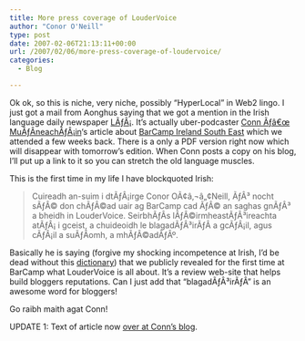 ```yaml
---
title: More press coverage of LouderVoice
author: "Conor O'Neill"
type: post
date: 2007-02-06T21:13:11+00:00
url: /2007/02/06/more-press-coverage-of-loudervoice/
categories:
  - Blog

---
```

Ok ok, so this is niche, very niche, possibly &#8220;HyperLocal&#8221; in Web2 lingo. I just got a mail from Aonghus saying that we got a mention in the Irish language daily newspaper [LÃƒÂ¡][1]. It&#8217;s actually uber-podcaster [Conn Ãƒâ€œ MuÃƒÂ­neachÃƒÂ¡in][2]&#8216;s article about [BarCamp Ireland South East][3] which we attended a few weeks back. There is a only a PDF version right now which will disappear with tomorrow&#8217;s edition. When Conn posts a copy on his blog, I&#8217;ll put up a link to it so you can stretch the old language muscles.

This is the first time in my life I have blockquoted Irish:

> Cuireadh an-suim i dtÃƒÂ¡irge Conor OÃ¢â‚¬â„¢Neill, ÃƒÂ³ nocht sÃƒÂ© don chÃƒÂ©ad uair ag BarCamp cad ÃƒÂ© an saghas gnÃƒÂ³ a bheidh in LouderVoice. SeirbhÃƒÂ­s lÃƒÂ©irmheastÃƒÂ³ireachta atÃƒÂ¡ i gceist, a chuideoidh le blagadÃƒÂ³irÃƒÂ­ a gcÃƒÂ¡il, agus cÃƒÂ¡il a suÃƒÂ­omh, a mhÃƒÂ©adÃƒÂº.

Basically he is saying (forgive my shocking incompetence at Irish, I&#8217;d be dead without this [dictionary][4]) that we publicly revealed for the first time at BarCamp what LouderVoice is all about. It&#8217;s a review web-site that helps build bloggers reputations. Can I just add that &#8220;blagadÃƒÂ³irÃƒÂ­&#8221; is an awesome word for bloggers!

Go raibh maith agat Conn!

UPDATE 1: Text of article now [over at Conn&#8217;s blog][5].

 [1]: http://www.nuacht.com/
 [2]: http://www.imeall.com/
 [3]: http://barcampsoutheast.wordpress.com/
 [4]: http://www.englishirishdictionary.com/dictionary
 [5]: http://imeall.blogspot.com/2007/02/imeall-173-tionlta.html